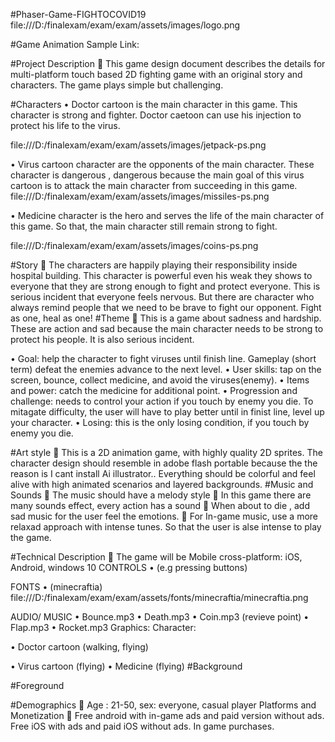 
#Phaser-Game-FIGHTOCOVID19    
file:///D:/finalexam/exam/exam/assets/images/logo.png

      
#Game Animation Sample Link:











#Project Description
	This game design document describes the details for multi-platform touch based 2D fighting game with an original story and characters. The game plays simple but challenging.


#Characters
•	Doctor cartoon is the main character in this game. This character is strong and fighter. Doctor caetoon can use his injection to protect his life to the virus.

file:///D:/finalexam/exam/exam/assets/images/jetpack-ps.png
 
•	Virus cartoon character are the opponents of the main character.  These character is dangerous , dangerous because the main goal of this virus cartoon is to attack the main character from succeeding in this game.
file:///D:/finalexam/exam/exam/assets/images/missiles-ps.png
 
•	Medicine character is the hero and serves the life of the main character of this game. So that, the main character still remain strong to fight.

file:///D:/finalexam/exam/exam/assets/images/coins-ps.png
 
#Story
	The characters are happily playing their responsibility inside hospital building. This character is powerful even his weak they shows to everyone that they are strong enough to fight and protect everyone. This is serious incident that everyone feels nervous. But there are character who always remind people that we need to be brave to fight our opponent. Fight as one, heal as one!
#Theme
	This is a game about sadness and hardship. These are action and sad because the main character needs to be strong to protect his people. It is also serious incident.

•	Goal: help the character to fight viruses until finish line. Gameplay (short term) defeat the enemies advance to the next level.
•	User skills: tap on the screen, bounce, collect medicine, and avoid the viruses(enemy).
•	Items and power: catch the medicine for additional point.
•	Progression and challenge: needs to control your action if you touch by enemy you die. To mitagate difficulty, the user will have to play better until in finist line, level up your character.
•	Losing: this is the only losing condition, if you touch by enemy you die.

#Art style
	This is a 2D animation game, with highly quality 2D sprites. The character  design should resemble in adobe flash portable because the the reason is I cant install Ai illustrator.. Everything should be colorful and feel alive with high animated scenarios and layered backgrounds.
#Music and Sounds
	The music should have a melody style
	In this game there are many sounds effect, every action has a sound
	When about to die , add sad music for the user feel the emotions.
	For In-game music, use a more relaxad approach with intense tunes. So that the user is alse intense to play the game.

#Technical Description
	The game will be Mobile cross-platform: iOS, Android, windows 10
CONTROLS
•	(e.g pressing buttons)

FONTS
•	(minecraftia)
file:///D:/finalexam/exam/exam/assets/fonts/minecraftia/minecraftia.png

AUDIO/ MUSIC
•	Bounce.mp3
•	Death.mp3
•	Coin.mp3 (revieve point)
•	Flap.mp3
•	Rocket.mp3
Graphics:
Character:

•	Doctor cartoon
(walking, flying)

•	Virus cartoon
(flying)
•	Medicine
(flying)
#Background
 
#Foreground
 

#Demographics
	Age : 21-50, sex: everyone, casual player
Platforms and Monetization
	Free android with in-game ads and paid version without ads. Free iOS with ads and paid iOS without ads. In game purchases.




